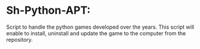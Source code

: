 # Sh-Python-APT:

Script to handle the python games developed over the years. This script will enable to install, uninstall and update the game to the computer from the repository.